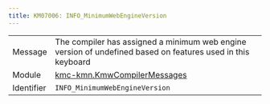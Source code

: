 ```yaml
---
title: KM07006: INFO_MinimumWebEngineVersion
---
```


|            |           |
|------------|---------- |
| Message    | The compiler has assigned a minimum web engine version of undefined based on features used in this keyboard |
| Module     | [kmc-kmn.KmwCompilerMessages](kmc-kmn.kmwcompilermessages) |
| Identifier | `INFO_MinimumWebEngineVersion` |


